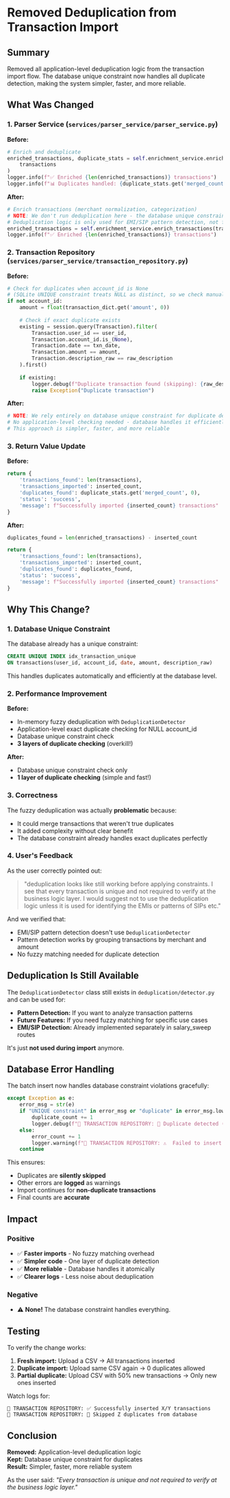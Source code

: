 # Removed Deduplication from Transaction Import

## Summary

Removed all application-level deduplication logic from the transaction import flow. The database unique constraint now handles all duplicate detection, making the system simpler, faster, and more reliable.

## What Was Changed

### 1. Parser Service (`services/parser_service/parser_service.py`)

**Before:**
```python
# Enrich and deduplicate
enriched_transactions, duplicate_stats = self.enrichment_service.enrich_and_deduplicate(
    transactions
)
logger.info(f"✅ Enriched {len(enriched_transactions)} transactions")
logger.info(f"📊 Duplicates handled: {duplicate_stats.get('merged_count', 0)}")
```

**After:**
```python
# Enrich transactions (merchant normalization, categorization)
# NOTE: We don't run deduplication here - the database unique constraint handles it
# Deduplication logic is only used for EMI/SIP pattern detection, not for duplicates
enriched_transactions = self.enrichment_service.enrich_transactions(transactions)
logger.info(f"✅ Enriched {len(enriched_transactions)} transactions")
```

### 2. Transaction Repository (`services/parser_service/transaction_repository.py`)

**Before:**
```python
# Check for duplicates when account_id is None
# (SQLite UNIQUE constraint treats NULL as distinct, so we check manually)
if not account_id:
    amount = float(transaction_dict.get('amount', 0))
    
    # Check if exact duplicate exists
    existing = session.query(Transaction).filter(
        Transaction.user_id == user_id,
        Transaction.account_id.is_(None),
        Transaction.date == txn_date,
        Transaction.amount == amount,
        Transaction.description_raw == raw_description
    ).first()
    
    if existing:
        logger.debug(f"Duplicate transaction found (skipping): {raw_description[:50]}")
        raise Exception("Duplicate transaction")
```

**After:**
```python
# NOTE: We rely entirely on database unique constraint for duplicate detection
# No application-level checking needed - database handles it efficiently
# This approach is simpler, faster, and more reliable
```

### 3. Return Value Update

**Before:**
```python
return {
    'transactions_found': len(transactions),
    'transactions_imported': inserted_count,
    'duplicates_found': duplicate_stats.get('merged_count', 0),
    'status': 'success',
    'message': f"Successfully imported {inserted_count} transactions"
}
```

**After:**
```python
duplicates_found = len(enriched_transactions) - inserted_count

return {
    'transactions_found': len(transactions),
    'transactions_imported': inserted_count,
    'duplicates_found': duplicates_found,
    'status': 'success',
    'message': f"Successfully imported {inserted_count} transactions"
}
```

## Why This Change?

### 1. Database Unique Constraint

The database already has a unique constraint:
```sql
CREATE UNIQUE INDEX idx_transaction_unique 
ON transactions(user_id, account_id, date, amount, description_raw)
```

This handles duplicates automatically and efficiently at the database level.

### 2. Performance Improvement

**Before:**
- In-memory fuzzy deduplication with `DeduplicationDetector`
- Application-level exact duplicate checking for NULL account_id
- Database unique constraint check
- **3 layers of duplicate checking** (overkill!)

**After:**
- Database unique constraint check only
- **1 layer of duplicate checking** (simple and fast!)

### 3. Correctness

The fuzzy deduplication was actually **problematic** because:
- It could merge transactions that weren't true duplicates
- It added complexity without clear benefit
- The database constraint already handles exact duplicates perfectly

### 4. User's Feedback

As the user correctly pointed out:
> "deduplication looks like still working before applying constraints. I see that every transaction is unique and not required to verify at the business logic layer. I would suggest not to use the deduplication logic unless it is used for identifying the EMIs or patterns of SIPs etc."

And we verified that:
- EMI/SIP pattern detection doesn't use `DeduplicationDetector`
- Pattern detection works by grouping transactions by merchant and amount
- No fuzzy matching needed for duplicate detection

## Deduplication Is Still Available

The `DeduplicationDetector` class still exists in `deduplication/detector.py` and can be used for:
- **Pattern Detection:** If you want to analyze transaction patterns
- **Future Features:** If you need fuzzy matching for specific use cases
- **EMI/SIP Detection:** Already implemented separately in salary_sweep routes

It's just **not used during import** anymore.

## Database Error Handling

The batch insert now handles database constraint violations gracefully:

```python
except Exception as e:
    error_msg = str(e)
    if "UNIQUE constraint" in error_msg or "duplicate" in error_msg.lower():
        duplicate_count += 1
        logger.debug(f"💾 TRANSACTION REPOSITORY: 🔄 Duplicate detected (skipping): {e}")
    else:
        error_count += 1
        logger.warning(f"💾 TRANSACTION REPOSITORY: ⚠️  Failed to insert transaction {idx}: {e}")
    continue
```

This ensures:
- Duplicates are **silently skipped**
- Other errors are **logged** as warnings
- Import continues for **non-duplicate transactions**
- Final counts are **accurate**

## Impact

### Positive
- ✅ **Faster imports** - No fuzzy matching overhead
- ✅ **Simpler code** - One layer of duplicate detection
- ✅ **More reliable** - Database handles it atomically
- ✅ **Clearer logs** - Less noise about deduplication

### Negative
- ⚠️ **None!** The database constraint handles everything.

## Testing

To verify the change works:

1. **Fresh import:** Upload a CSV → All transactions inserted
2. **Duplicate import:** Upload same CSV again → 0 duplicates allowed
3. **Partial duplicate:** Upload CSV with 50% new transactions → Only new ones inserted

Watch logs for:
```
💾 TRANSACTION REPOSITORY: ✅ Successfully inserted X/Y transactions
💾 TRANSACTION REPOSITORY: 🔄 Skipped Z duplicates from database
```

## Conclusion

**Removed:** Application-level deduplication logic  
**Kept:** Database unique constraint for duplicates  
**Result:** Simpler, faster, more reliable system  

As the user said: *"Every transaction is unique and not required to verify at the business logic layer."*

